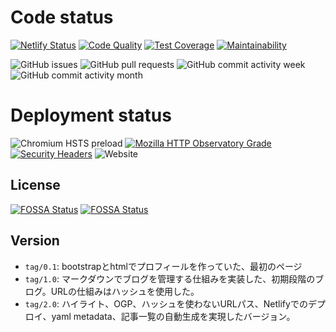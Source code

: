 # Code status

[![Netlify Status](https://api.netlify.com/api/v1/badges/1041b000-001c-429a-ad5a-576d7eba96e9/deploy-status)](https://app.netlify.com/sites/blog-katio-net/deploys)
[![Code Quality](https://api.codacy.com/project/badge/Grade/3b32ab7ba84844ddb4b8b44b220428ec?isInternal=true)](https://www.codacy.com/manual/onokatio/onokatio-blog.github.io?utm_source=github.com&utm_medium=referral&utm_content=onokatio-blog/onokatio-blog.github.io&utm_campaign=Badge_Grade_Dashboard)
[![Test Coverage](https://api.codeclimate.com/v1/badges/4da41c870129eb14694b/test_coverage)](https://codeclimate.com/github/onokatio-blog/onokatio-blog.github.io/test_coverage)
[![Maintainability](https://api.codeclimate.com/v1/badges/4da41c870129eb14694b/maintainability)](https://codeclimate.com/github/onokatio-blog/onokatio-blog.github.io/maintainability)

![GitHub issues](https://img.shields.io/github/issues-raw/onokatio-blog/onokatio.github.io)
![GitHub pull requests](https://img.shields.io/github/issues-pr-raw/onokatio-blog/onokatio.github.io)
![GitHub commit activity week](https://img.shields.io/github/commit-activity/w/onokatio-blog/onokatio.github.io)
![GitHub commit activity month](https://img.shields.io/github/commit-activity/m/onokatio-blog/onokatio.github.io)

# Deployment status

![Chromium HSTS preload](https://img.shields.io/hsts/preload/blog.katio.net)
[![Mozilla HTTP Observatory Grade](https://img.shields.io/mozilla-observatory/grade/blog.katio.net?publish)](https://observatory.mozilla.org/analyze/blog.katio.net)
[![Security Headers](https://img.shields.io/security-headers?url=https%3A%2F%2Fblog.katio.net)](https://securityheaders.com/?q=https%3A%2F%2Fblog.katio.net%2F&followRedirects=on)
![Website](https://img.shields.io/website?down_message=failing&label=website%20status&up_message=running&url=https%3A%2F%2Fblog.katio.net)

## License

[![FOSSA Status](https://app.fossa.io/api/projects/git%2Bgithub.com%2Fonokatio-blog%2Fonokatio-blog.github.io.svg?type=shield)](https://app.fossa.io/projects/git%2Bgithub.com%2Fonokatio-blog%2Fonokatio-blog.github.io?ref=badge_shield)
[![FOSSA Status](https://app.fossa.io/api/projects/git%2Bgithub.com%2Fonokatio-blog%2Fonokatio-blog.github.io.svg?type=large)](https://app.fossa.io/projects/git%2Bgithub.com%2Fonokatio-blog%2Fonokatio-blog.github.io?ref=badge_large)

## Version

- `tag/0.1`: bootstrapとhtmlでプロフィールを作っていた、最初のページ
- `tag/1.0`: マークダウンでブログを管理する仕組みを実装した、初期段階のブログ。URLの仕組みはハッシュを使用した。
- `tag/2.0`: ハイライト、OGP、ハッシュを使わないURLパス、Netlifyでのデプロイ、yaml metadata、記事一覧の自動生成を実現したバージョン。
